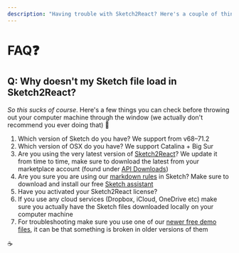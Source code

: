```yaml
---
description: "Having trouble with Sketch2React? Here's a couple of things people have had issues with in the past, we thought lets group them like this so you can get help faster \U0001F916\U0001F4AA"
---
```


# FAQ❓

## Q: Why doesn't my Sketch file load in Sketch2React?

_So this sucks of course_. Here's a few things you can check before throwing out your computer machine through the window \(we actually don't recommend you ever doing that\) 🤣

1. Which version of Sketch do you have? We support from v68–71.2
2. Which version of OSX do you have? We support Catalina + Big Sur
3. Are you using the very latest version of [Sketch2React](https://marketplace.sketch2react.io/product/sketch2react/)? We update it from time to time, make sure to download the latest from your marketplace account \(found under [API Downloads](https://marketplace.sketch2react.io/my-account/api-downloads/)\)
4. Are you sure you are using our [markdown rules](https://sketch2react.gitbook.io/sketch2react-io/develop/components) in Sketch? Make sure to download and install our free [Sketch assistant](https://www.sketch.com/extensions/assistants/@sketch2react/sketch2react-assistant/)
5. Have you activated your Sketch2React license?
6. If you use any cloud services \(Dropbox, iCloud, OneDrive etc\) make sure you actually have the Sketch files downloaded locally on your computer machine
7. For troubleshooting make sure you use one of our [newer free demo files](https://marketplace.sketch2react.io/product/portfolio-website-template/), it can be that something is broken in older versions of them

☕



